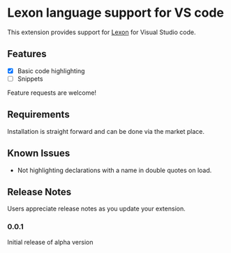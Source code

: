 # Lexon language support for VS code

This extension provides support for [Lexon](http://lexon.tech) for Visual Studio code.

## Features

- [X] Basic code highlighting
- [ ] Snippets

Feature requests are welcome!

## Requirements

Installation is straight forward and can be done via the market place.

## Known Issues

* Not highlighting declarations with a name in double quotes on load.

## Release Notes

Users appreciate release notes as you update your extension.

### 0.0.1

Initial release of alpha version